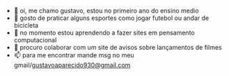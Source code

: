 - 👋 oi, me chamo gustavo, estou no primeiro ano do ensino medio
- 👀 gosto de praticar alguns esportes como jogar futebol ou andar de bicicleta
- 🌱 no momento estou aprendendo a fazer sites em pensamento computacional
- 💞️ procuro colaborar com um site de avisos sobre lançamentos de filmes 
- 📫 para me encontrar mande msg no meu gmail/gustavoaparecido930@gmail.com
<!sejam bem vindos ao meu perfil✨


